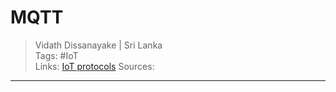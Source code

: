 # MQTT

> Vidath Dissanayake | Sri Lanka  
> Tags: #IoT  
> Links: [IoT protocols](IoT%20protocols.md)
> Sources:  

---

